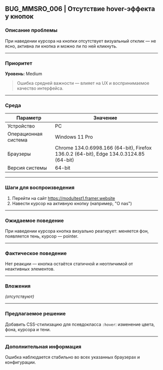 ## BUG_MMSRO_006 | Отсутствие hover-эффекта у кнопок

### Описание проблемы

При наведении курсора на кнопки отсутствует визуальный отклик — не ясно, активна ли кнопка и можно ли по ней кликнуть.

---

### Приоритет

**Уровень:** Medium

> Ошибка средней важности — влияет на UX и воспринимаемое качество интерфейса.

---

### Среда

| Параметр             | Значение                                                                              |
| -------------------- | ------------------------------------------------------------------------------------- |
| Устройство           | PC                                                                                    |
| Операционная система | Windows 11 Pro                                                                        |
| Браузеры             | Chrome 134.0.6998.166 (64-bit), Firefox 136.0.2 (64-bit), Edge 134.0.3124.85 (64-bit) |
| Версия системы       | 64-bit                                                                                |

---

### Шаги для воспроизведения

1. Перейти на сайт https://modultest1.framer.website
2. Навести курсор на активную кнопку (например, "O nas")

---

### Ожидаемое поведение

При наведении курсора кнопка визуально реагирует: меняется фон, появляется тень, курсор — pointer.

---

### Фактическое поведение

Нет реакции — кнопка остаётся статичной и неотличимой от неактивных элементов.

---

### Вложения

_(отсутствуют)_

---

### Предлагаемое решение

Добавить CSS-стилизацию для псевдокласса `:hover`: изменение цвета, фона, курсора и тени.

---

### Дополнительная информация

Ошибка наблюдается стабильно во всех указанных браузерах и конфигурации.
